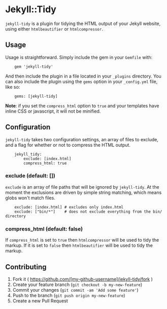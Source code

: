 # Jekyll::Tidy

`jekyll-tidy` is a plugin for tidying the HTML output of your Jekyll website, using either `htmlbeautifier` or `htmlcompressor`.

## Usage

Usage is straightforward. Simply include the gem in your `Gemfile` with:

```
    gem 'jekyll-tidy'
```

And then include the plugin in a file located in your `_plugins` directory. You can also include the plugin using the `gems` option in your `_config.yml` file, like so:

```
    gems: [jekyll-tidy]
```

**Note**: if you set the `compress_html` option to `true` and your templates have inline CSS or javascript, it will not be minified.

## Configuration

`jekyll-tidy` takes two configuration settings, an array of files to exclude, and a flag for whether or not to compress the HTML output.

```
    jekyll_tidy:
        exclude: [index.html]
        compress_html: true
```

### exclude (default: [])

`exclude` is an array of file paths that will be ignored by `jekyll-tidy`. At the moment the exclusions are driven by simple string matching, which means globs won't match files.

```
    exclude: [index.html] # excludes only index.html
    exclude: ["bin/*"]    # does not exclude everything from the bin/ directory
```

### compress_html (default: false)

If `compress_html` is set to `true` then `htmlcompressor` will be used to tidy the markup. If it
is set to `false` then `htmlbeautifier` will be used to tidy the markup.

## Contributing

1. Fork it ( https://github.com/[my-github-username]/jekyll-tidy/fork )
2. Create your feature branch (`git checkout -b my-new-feature`)
3. Commit your changes (`git commit -am 'Add some feature'`)
4. Push to the branch (`git push origin my-new-feature`)
5. Create a new Pull Request
